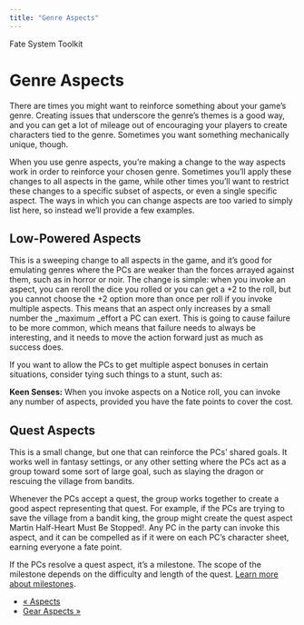 ```yaml
---
title: "Genre Aspects"
---
```

    
Fate System Toolkit

#  Genre Aspects

There are times you might want to reinforce something about your game’s genre.
Creating issues that underscore the genre’s themes is a good way, and you can
get a lot of mileage out of encouraging your players to create characters tied
to the genre. Sometimes you want something mechanically unique, though.

When you use genre aspects, you’re making a change to the way aspects work in
order to reinforce your chosen genre. Sometimes you’ll apply these changes to
all aspects in the game, while other times you’ll want to restrict these
changes to a specific subset of aspects, or even a single specific aspect. The
ways in which you can change aspects are too varied to simply list here, so
instead we’ll provide a few examples.

## Low-Powered Aspects

This is a sweeping change to all aspects in the game, and it’s good for
emulating genres where the PCs are weaker than the forces arrayed against
them, such as in horror or noir. The change is simple: when you invoke an
aspect, you can reroll the dice you rolled or you can get a +2 to the roll,
but you cannot choose the +2 option more than once per roll if you invoke
multiple aspects. This means that an aspect only increases by a small number
the _maximum _effort a PC can exert. This is going to cause failure to be more
common, which means that failure needs to always be interesting, and it needs
to move the action forward just as much as success does.

If you want to allow the PCs to get multiple aspect bonuses in certain
situations, consider tying such things to a stunt, such as:

**Keen Senses:** When you invoke aspects on a Notice roll, you can invoke any number of aspects, provided you have the fate points to cover the cost.

## Quest Aspects

This is a small change, but one that can reinforce the PCs’ shared goals. It
works well in fantasy settings, or any other setting where the PCs act as a
group toward some sort of large goal, such as slaying the dragon or rescuing
the village from bandits.

Whenever the PCs accept a quest, the group works together to create a good
aspect representing that quest. For example, if the PCs are trying to save the
village from a bandit king, the group might create the quest aspect
<span class="aspect">Martin Half-Heart Must Be Stopped!</span>. Any PC in the party
can invoke this aspect, and it can be compelled as if it were on each PC’s
character sheet, earning everyone a fate point.

If the PCs resolve a quest aspect, it’s a milestone. The scope of the
milestone depends on the difficulty and length of the quest. [Learn more about
milestones](../../fate-core/advancement-change).

  * [« Aspects](/fate-system-toolkit/aspects)
  * [Gear Aspects »](/fate-system-toolkit/gear-aspects)

